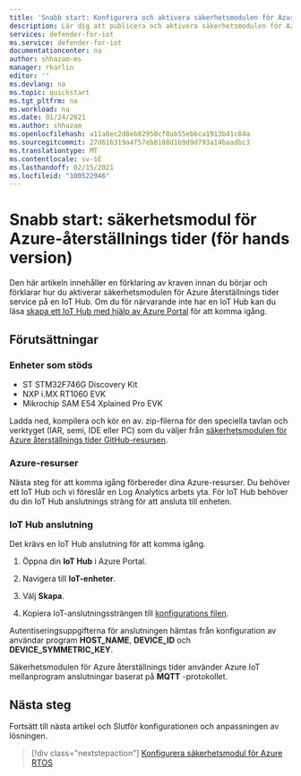 ```yaml
---
title: 'Snabb start: Konfigurera och aktivera säkerhetsmodulen för Azure återställnings tider'
description: Lär dig att publicera och aktivera säkerhetsmodulen för Azure återställnings tider service i Azure IoT Hub.
services: defender-for-iot
ms.service: defender-for-iot
documentationcenter: na
author: shhazam-ms
manager: rkarlin
editor: ''
ms.devlang: na
ms.topic: quickstart
ms.tgt_pltfrm: na
ms.workload: na
ms.date: 01/24/2021
ms.author: shhazam
ms.openlocfilehash: a11a8ec2d8eb82950cf0ab55eb6ca1913b41c84a
ms.sourcegitcommit: 27d616319a4f57eb8188d1b9d9d793a14baadbc3
ms.translationtype: MT
ms.contentlocale: sv-SE
ms.lasthandoff: 02/15/2021
ms.locfileid: "100522946"
---
```

# <a name="quickstart-security-module-for-azure-rtos-preview"></a>Snabb start: säkerhetsmodul för Azure-återställnings tider (för hands version)

Den här artikeln innehåller en förklaring av kraven innan du börjar och förklarar hur du aktiverar säkerhetsmodulen för Azure återställnings tider service på en IoT Hub. Om du för närvarande inte har en IoT Hub kan du läsa [skapa ett IoT Hub med hjälp av Azure Portal](../iot-hub/iot-hub-create-through-portal.md) för att komma igång.

## <a name="prerequisites"></a>Förutsättningar 

### <a name="supported-devices"></a>Enheter som stöds

- ST STM32F746G Discovery Kit
- NXP i.MX RT1060 EVK
- Mikrochip SAM E54 Xplained Pro EVK

Ladda ned, kompilera och kör en av. zip-filerna för den speciella tavlan och verktyget (IAR, semi, IDE eller PC) som du väljer från [säkerhetsmodulen för Azure återställnings tider GitHub-resursen](https://github.com/azure-rtos/azure-iot-preview/releases).

### <a name="azure-resources"></a>Azure-resurser

Nästa steg för att komma igång förbereder dina Azure-resurser. Du behöver ett IoT Hub och vi föreslår en Log Analytics arbets yta. För IoT Hub behöver du din IoT Hub anslutnings sträng för att ansluta till enheten. 
  
### <a name="iot-hub-connection"></a>IoT Hub anslutning

Det krävs en IoT Hub anslutning för att komma igång. 

1. Öppna din **IoT Hub** i Azure Portal.

1. Navigera till **IoT-enheter**.

1. Välj **Skapa**.

1. Kopiera IoT-anslutningssträngen till [konfigurations filen](how-to-azure-rtos-security-module.md).

Autentiseringsuppgifterna för anslutningen hämtas från konfiguration av användar program **HOST_NAME**, **DEVICE_ID** och **DEVICE_SYMMETRIC_KEY**.

Säkerhetsmodulen för Azure återställnings tider använder Azure IoT mellanprogram anslutningar baserat på **MQTT** -protokollet.

## <a name="next-steps"></a>Nästa steg

Fortsätt till nästa artikel och Slutför konfigurationen och anpassningen av lösningen.

> [!div class="nextstepaction"]
> [Konfigurera säkerhetsmodul för Azure RTOS](how-to-azure-rtos-security-module.md)
